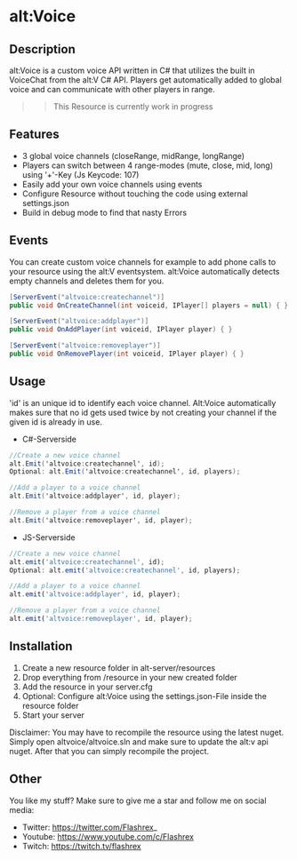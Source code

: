 # alt:Voice

## Description

alt:Voice is a custom voice API written in C# that utilizes the built in VoiceChat from the alt:V C# API.
Players get automatically added to global voice and can communicate with other players in range.

>> This Resource is currently work in progress

## Features

* 3 global voice channels (closeRange, midRange, longRange)
* Players can switch between 4 range-modes (mute, close, mid, long) using '+'-Key (Js Keycode: 107)
* Easily add your own voice channels using events
* Configure Resource without touching the code using external settings.json
* Build in debug mode to find that nasty Errors

## Events

You can create custom voice channels for example to add phone calls to your resource using the alt:V eventsystem.
alt:Voice automatically detects empty channels and deletes them for you.

```csharp
[ServerEvent("altvoice:createchannel")]
public void OnCreateChannel(int voiceid, IPlayer[] players = null) { }

[ServerEvent("altvoice:addplayer")]
public void OnAddPlayer(int voiceid, IPlayer player) { }

[ServerEvent("altvoice:removeplayer")]
public void OnRemovePlayer(int voiceid, IPlayer player) { }
```

## Usage

'id' is an unique id to identify each voice channel.
Alt:Voice automatically makes sure that no id gets used twice by not creating your channel if the given id is already in use.

* C#-Serverside
```csharp
//Create a new voice channel
alt.Emit('altvoice:createchannel', id); 
Optional: alt.Emit('altvoice:createchannel', id, players); 

//Add a player to a voice channel
alt.Emit('altvoice:addplayer', id, player);

//Remove a player from a voice channel
alt.Emit('altvoice:removeplayer', id, player);
```

* JS-Serverside
```javascript
//Create a new voice channel
alt.emit('altvoice:createchannel', id); 
Optional: alt.emit('altvoice:createchannel', id, players); 

//Add a player to a voice channel
alt.emit('altvoice:addplayer', id, player);

//Remove a player from a voice channel
alt.emit('altvoice:removeplayer', id, player);
```

## Installation

1. Create a new resource folder in alt-server/resources
2. Drop everything from /resource in your new created folder
3. Add the resource in your server.cfg
4. Optional: Configure alt:Voice using the settings.json-File inside the resource folder
5. Start your server

Disclaimer: You may have to recompile the resource using the latest nuget.
Simply open altvoice/altvoice.sln and make sure to update the alt:v api nuget.
After that you can simply recompile the project.

## Other

You like my stuff?
Make sure to give me a star and follow me on social media:
* Twitter: https://twitter.com/Flashrex_
* Youtube: https://www.youtube.com/c/Flashrex
* Twitch: https://twitch.tv/flashrex
